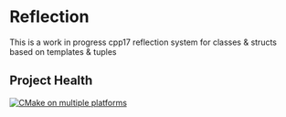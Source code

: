 # Reflection

This is a work in progress
cpp17 reflection system for classes & structs based on templates & tuples

## Project Health


[![CMake on multiple platforms](https://github.com/paulbaudy/cpp-maths/actions/workflows/cmake-multi-platform.yml/badge.svg)](https://github.com/paulbaudy/cpp-maths/actions/workflows/cmake-multi-platform.yml)
